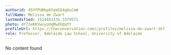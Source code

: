 ```yaml
---
authorid: 45VfPUBbp6SoWIQ4gUuCmW
fullName: Melissa de Zwart
lastmodified: 1524652335.3379571
photo: 4Y7JeKKVwsyoUqMwEGQqYY
profileUrl: https://theconversation.com//profiles/melissa-de-zwart-16719
role: Professor, Adelaide Law School, University of Adelaide
---
```

No content found